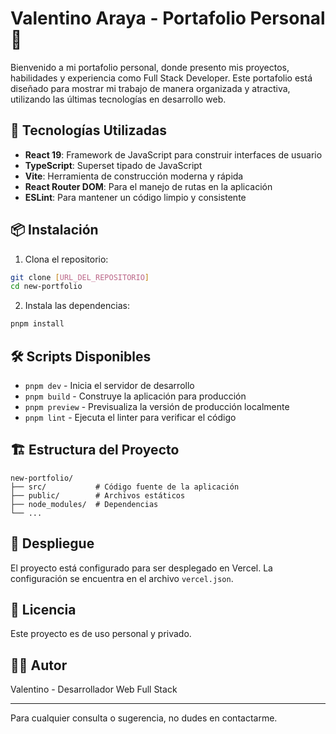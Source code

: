 # Valentino Araya - Portafolio Personal 💼

Bienvenido a mi portafolio personal, donde presento mis proyectos, habilidades y experiencia como Full Stack Developer. Este portafolio está diseñado para mostrar mi trabajo de manera organizada y atractiva, utilizando las últimas tecnologías en desarrollo web.

## 🚀 Tecnologías Utilizadas

- **React 19**: Framework de JavaScript para construir interfaces de usuario
- **TypeScript**: Superset tipado de JavaScript
- **Vite**: Herramienta de construcción moderna y rápida
- **React Router DOM**: Para el manejo de rutas en la aplicación
- **ESLint**: Para mantener un código limpio y consistente

## 📦 Instalación

1. Clona el repositorio:
```bash
git clone [URL_DEL_REPOSITORIO]
cd new-portfolio
```

2. Instala las dependencias:
```bash
pnpm install
```

## 🛠️ Scripts Disponibles

- `pnpm dev` - Inicia el servidor de desarrollo
- `pnpm build` - Construye la aplicación para producción
- `pnpm preview` - Previsualiza la versión de producción localmente
- `pnpm lint` - Ejecuta el linter para verificar el código

## 🏗️ Estructura del Proyecto

```
new-portfolio/
├── src/           # Código fuente de la aplicación
├── public/        # Archivos estáticos
├── node_modules/  # Dependencias
└── ...
```

## 🚀 Despliegue

El proyecto está configurado para ser desplegado en Vercel. La configuración se encuentra en el archivo `vercel.json`.

## 📝 Licencia

Este proyecto es de uso personal y privado.

## 👨‍💻 Autor

Valentino - Desarrollador Web Full Stack

---

Para cualquier consulta o sugerencia, no dudes en contactarme.
